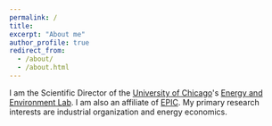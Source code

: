 ```yaml
---
permalink: /
title: 
excerpt: "About me"
author_profile: true
redirect_from: 
  - /about/
  - /about.html
---
```


I am the Scientific Director of the [University of Chicago](http://www.uchicago.edu)'s [Energy and Environment Lab](https://urbanlabs.uchicago.edu/labs/energy-environment).  I am also an affiliate of [EPIC](http://epic.uchicago.edu).  My primary research interests are industrial organization and energy economics.
